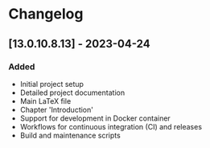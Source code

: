 # Changelog

## [13.0.10.8.13] - 2023-04-24

### Added
- Initial project setup
- Detailed project documentation
- Main LaTeX file
- Chapter 'Introduction'
- Support for development in Docker container 
- Workflows for continuous integration (CI) and releases
- Build and maintenance scripts

